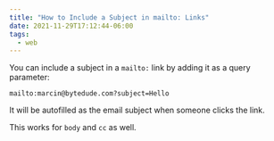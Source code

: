 ```yaml
---
title: "How to Include a Subject in mailto: Links"
date: 2021-11-29T17:12:44-06:00
tags:
  - web
---
```


You can include a subject in a `mailto:` link by adding it as a query parameter:

```
mailto:marcin@bytedude.com?subject=Hello
```

It will be autofilled as the email subject when someone clicks the link.

This works for `body` and `cc` as well.
